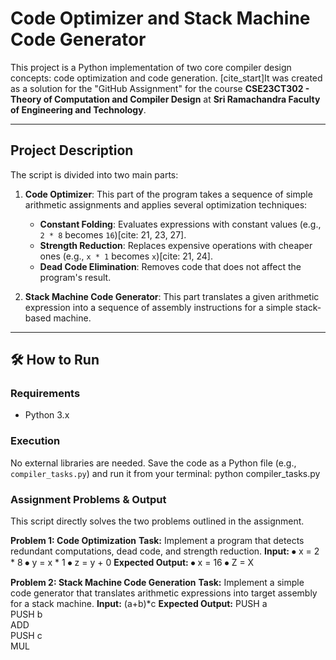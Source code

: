 # Code Optimizer and Stack Machine Code Generator

This project is a Python implementation of two core compiler design concepts: code optimization and code generation. [cite_start]It was created as a solution for the "GitHub Assignment" for the course **CSE23CT302 - Theory of Computation and Compiler Design** at **Sri Ramachandra Faculty of Engineering and Technology**.

---
## Project Description

The script is divided into two main parts:
1.  **Code Optimizer**: This part of the program takes a sequence of simple arithmetic assignments and applies several optimization techniques:
    * **Constant Folding**: Evaluates expressions with constant values (e.g., `2 * 8` becomes `16`)[cite: 21, 23, 27].
    * **Strength Reduction**: Replaces expensive operations with cheaper ones (e.g., `x * 1` becomes `x`)[cite: 21, 24].
    * **Dead Code Elimination**: Removes code that does not affect the program's result.

2.  **Stack Machine Code Generator**: This part translates a given arithmetic expression into a sequence of assembly instructions for a simple stack-based machine.
---
## 🛠️ How to Run
### **Requirements**
* Python 3.x

### **Execution**
No external libraries are needed. Save the code as a Python file (e.g., `compiler_tasks.py`) and run it from your terminal:
python compiler_tasks.py

### **Assignment Problems & Output**
This script directly solves the two problems outlined in the assignment.

**Problem 1: Code Optimization**
**Task:** Implement a program that detects redundant computations, dead code, and strength reduction.
**Input:**
⦁	x = 2 * 8
⦁	y = x * 1
⦁	z = y + 0
**Expected Output:**
⦁	x = 16
⦁	Z = X

**Problem 2: Stack Machine Code Generation**
**Task:** Implement a simple code generator that translates arithmetic expressions into target assembly for a stack machine.
**Input:** (a+b)*c
**Expected Output:**
PUSH a <br>
PUSH b <br>
ADD <br>
PUSH c <br>
MUL <br>
